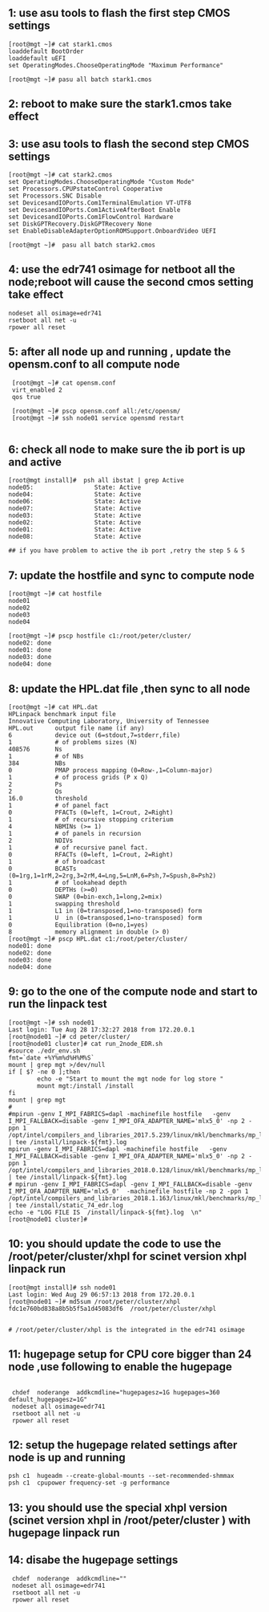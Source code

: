 ## 1:   use asu tools to flash the first step  CMOS settings 
```
[root@mgt ~]# cat stark1.cmos
loaddefault BootOrder
loaddefault uEFI
set OperatingModes.ChooseOperatingMode "Maximum Performance"

[root@mgt ~]# pasu all batch stark1.cmos

```
## 2:   reboot to make sure the stark1.cmos take effect
## 3:   use asu tools to flash the second step CMOS settings 
```
[root@mgt ~]# cat stark2.cmos
set OperatingModes.ChooseOperatingMode "Custom Mode"
set Processors.CPUPstateControl Cooperative
set Processors.SNC Disable
set DevicesandIOPorts.Com1TerminalEmulation VT-UTF8
set DevicesandIOPorts.Com1ActiveAfterBoot Enable
set DevicesandIOPorts.Com1FlowControl Hardware
set DiskGPTRecovery.DiskGPTRecovery None
set EnableDisableAdapterOptionROMSupport.OnboardVideo UEFI

[root@mgt ~]#  pasu all batch stark2.cmos

```
## 4:   use the edr741 osimage  for netboot all the node;reboot will cause the second cmos setting take effect 

```
nodeset all osimage=edr741
rsetboot all net -u
rpower all reset

```
## 5:   after all node up and running , update the opensm.conf to all compute node 

```
 [root@mgt ~]# cat opensm.conf
 virt_enabled 2
 qos true

 [root@mgt ~]# pscp opensm.conf all:/etc/opensm/
 [root@mgt ~]# ssh node01 service opensmd restart
 
```
## 6:   check all node to make sure the ib port is up and active 

```
[root@mgt install]#  psh all ibstat | grep Active
node05:                 State: Active
node04:                 State: Active
node06:                 State: Active
node07:                 State: Active
node03:                 State: Active
node02:                 State: Active
node01:                 State: Active
node08:                 State: Active

## if you have problem to active the ib port ,retry the step 5 & 5

```
## 7:   update the hostfile and sync to compute node 

```
[root@mgt ~]# cat hostfile
node01
node02
node03
node04

[root@mgt ~]# pscp hostfile c1:/root/peter/cluster/
node02: done
node01: done
node03: done
node04: done

```
## 8:  update the HPL.dat file ,then sync to all node 

```
[root@mgt ~]# cat HPL.dat
HPLinpack benchmark input file
Innovative Computing Laboratory, University of Tennessee
HPL.out      output file name (if any)
6            device out (6=stdout,7=stderr,file)
1            # of problems sizes (N)
408576       Ns
1            # of NBs
384          NBs
0            PMAP process mapping (0=Row-,1=Column-major)
1            # of process grids (P x Q)
2            Ps
2            Qs
16.0         threshold
1            # of panel fact
0            PFACTs (0=left, 1=Crout, 2=Right)
1            # of recursive stopping criterium
4            NBMINs (>= 1)
1            # of panels in recursion
2            NDIVs
1            # of recursive panel fact.
0            RFACTs (0=left, 1=Crout, 2=Right)
1            # of broadcast
0            BCASTs (0=1rg,1=1rM,2=2rg,3=2rM,4=Lng,5=LnM,6=Psh,7=Spush,8=Psh2)
1            # of lookahead depth
0            DEPTHs (>=0)
0            SWAP (0=bin-exch,1=long,2=mix)
1            swapping threshold
1            L1 in (0=transposed,1=no-transposed) form
1            U  in (0=transposed,1=no-transposed) form
0            Equilibration (0=no,1=yes)
8            memory alignment in double (> 0)
[root@mgt ~]# pscp HPL.dat c1:/root/peter/cluster/
node01: done
node02: done
node03: done
node04: done

```
## 9:  go to the one of the compute node and start to run the linpack test 

```
[root@mgt ~]# ssh node01
Last login: Tue Aug 28 17:32:27 2018 from 172.20.0.1
[root@node01 ~]# cd peter/cluster/
[root@node01 cluster]# cat run_2node_EDR.sh
#source ./edr_env.sh
fmt=`date +%Y%m%d%H%M%S`
mount | grep mgt >/dev/null
if [ $? -ne 0 ];then
        echo -e "Start to mount the mgt node for log store "
        mount mgt:/install /install
fi
mount | grep mgt
#
#mpirun -genv I_MPI_FABRICS=dapl -machinefile hostfile   -genv I_MPI_FALLBACK=disable -genv I_MPI_OFA_ADAPTER_NAME='mlx5_0' -np 2 -ppn 1 /opt/intel/compilers_and_libraries_2017.5.239/linux/mkl/benchmarks/mp_linpack/xhpl_intel64_dynamic | tee /install/linpack-${fmt}.log
mpirun -genv I_MPI_FABRICS=dapl -machinefile hostfile   -genv I_MPI_FALLBACK=disable -genv I_MPI_OFA_ADAPTER_NAME='mlx5_0' -np 2 -ppn 1 /opt/intel/compilers_and_libraries_2018.0.128/linux/mkl/benchmarks/mp_linpack/xhpl_intel64_dynamic | tee /install/linpack-${fmt}.log
# mpirun -genv I_MPI_FABRICS=dapl -genv I_MPI_FALLBACK=disable -genv I_MPI_OFA_ADAPTER_NAME='mlx5_0'  -machinefile hostfile -np 2 -ppn 1 /opt/intel/compilers_and_libraries_2018.1.163/linux/mkl/benchmarks/mp_linpack/xhpl_intel64_static | tee /install/static_74_edr.log
echo -e "LOG FILE IS  /install/linpack-${fmt}.log  \n"
[root@node01 cluster]#
```
## 10:  you should update the code to use the /root/peter/cluster/xhpl for scinet version xhpl linpack run 
```
[root@mgt install]# ssh node01
Last login: Wed Aug 29 06:57:13 2018 from 172.20.0.1
[root@node01 ~]# md5sum /root/peter/cluster/xhpl
fdc1e760bd838a8b5b5f5a1d45083df6  /root/peter/cluster/xhpl


# /root/peter/cluster/xhpl is the integrated in the edr741 osimage 

```
## 11:	  hugepage setup for CPU core bigger than 24 node ,use following to enable the hugepage 
```

 chdef  noderange  addkcmdline="hugepagesz=1G hugepages=360 default_hugepagesz=1G" 
 nodeset all osimage=edr741
 rsetboot all net -u
 rpower all reset

```
## 12:	setup the hugepage related settings after node is up and running 
```
psh c1  hugeadm --create-global-mounts --set-recommended-shmmax
psh c1  cpupower frequency-set -g performance

```
## 13:	you should use the special xhpl version (scinet version xhpl in /root/peter/cluster ) with hugepage linpack run 
## 14:  disabe the hugepage settings 
```
 chdef  noderange  addkcmdline=""
 nodeset all osimage=edr741
 rsetboot all net -u
 rpower all reset
```
## 
